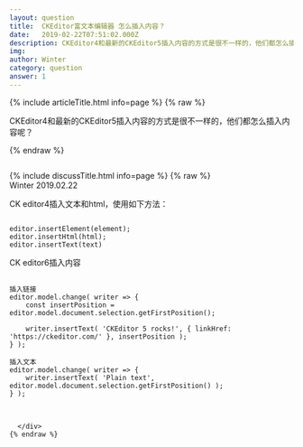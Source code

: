 ```yaml
---
layout: question
title:  CKEditor富文本编辑器 怎么插入内容？
date:   2019-02-22T07:51:02.000Z
description: CKEditor4和最新的CKEditor5插入内容的方式是很不一样的，他们都怎么插入内容呢？...
img: 
author: Winter
category: question
answer: 1
---
```

<div class="article-root">
  <div class="article">
    {% include articleTitle.html info=page %}
    {% raw %}
    <div class="article-content"><p>CKEditor4和最新的CKEditor5插入内容的方式是很不一样的，他们都怎么插入内容呢？</p>
</div>
    {% endraw %}
  </div>
  <p style="height: 0;width:0;overflow: hidden;"> 第112篇《CKEditor富文本编辑器 怎么插入内容？》来自Winter(https://github.com/aiyld/aiyld.github.io)的站点</p>
  <div class="discuss-wrapper">
    {% include discussTitle.html info=page %}
    {% raw %}
    <div class="discuss-item">
        <div class="discuss-parent">
          <div class="discuss-meta">
            <span class="discuss-user">Winter</span>
            <span class="discuss-time">2019.02.22</span>
          </div>
          <div class="discuss-comment"><p>CK editor4插入文本和html，使用如下方法：</p>

<pre>
<code>
editor.insertElement(element);
editor.insertHtml(html);
editor.insertText(text)
</code></pre>

<p>CK editor6插入内容</p>

<pre>
<code>
插入链接
editor.model.change( writer =&gt; {
    const insertPosition = editor.model.document.selection.getFirstPosition();

    writer.insertText( &#39;CKEditor 5 rocks!&#39;, { linkHref: &#39;https://ckeditor.com/&#39; }, insertPosition );
} );

插入文本
editor.model.change( writer =&gt; {
    writer.insertText( &#39;Plain text&#39;, editor.model.document.selection.getFirstPosition() );
} );

</code>
</pre>
</div>
        </div>
        
      </div>
    {% endraw %}
  </div>
<div>
